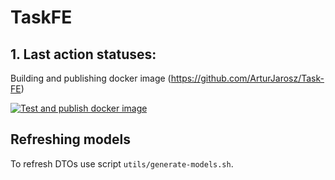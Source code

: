 # TaskFE

## 1. Last action statuses:


Building and publishing docker image (https://github.com/ArturJarosz/Task-FE)

[![Test and publish docker image](https://github.com/ArturJarosz/Task-FE/actions/workflows/test-and-publish.yml/badge.svg)](https://github.com/ArturJarosz/Task-FE/actions/workflows/test-and-publish.yml)

## Refreshing models

To refresh DTOs use script `utils/generate-models.sh`.
